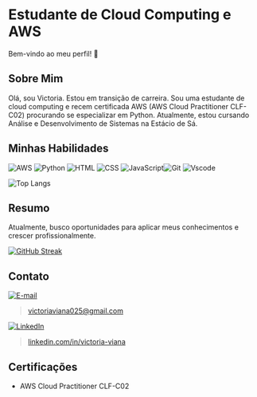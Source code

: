 
# Estudante de Cloud Computing e AWS

Bem-vindo ao meu perfil! 👋

## Sobre Mim
Olá, sou Victoria. Estou em transição de carreira. Sou uma estudante de cloud computing e recem certificada AWS (AWS Cloud Practitioner CLF-C02) procurando se especializar em Python. Atualmente, estou cursando Análise e Desenvolvimento de Sistemas na Estácio de Sá.

## Minhas Habilidades
![AWS](https://img.shields.io/badge/AWS-000.svg?style=for-the-badge&logo=amazon-aws&logoColor=white) ![Python](https://img.shields.io/badge/python-3670A0?style=for-the-badge&logo=python&logoColor=ffdd54) ![HTML](https://img.shields.io/badge/HTML5-E34F26?style=for-the-badge&logo=html5&logoColor=white) ![CSS](https://img.shields.io/badge/CSS3-1572B6?style=for-the-badge&logo=css3&logoColor=white) ![JavaScript](https://img.shields.io/badge/JavaScript-323330?style=for-the-badge&logo=javascript&logoColor=F7DF1E )![Git](https://img.shields.io/badge/GIT-E44C30?style=for-the-badge&logo=git&logoColor=white) ![Vscode](https://img.shields.io/badge/Vscode-007ACC?style=for-the-badge&logo=visual-studio-code&logoColor=white)


![Top Langs](https://github-readme-stats-git-masterrstaa-rickstaa.vercel.app/api/top-langs/?username=V1ctor1aTorres&layout=compact&bg_color=000&border_color=30A3DC&title_color=E94D5F&text_color=FFF) 


## Resumo
Atualmente, busco oportunidades para aplicar meus conhecimentos e crescer profissionalmente. 

[![GitHub Streak](https://streak-stats.demolab.com/?user=V1ctor1aTorres&theme=bear&background=000&border=30A3DC&dates=FFF)](https://git.io/streak-stats)

## Contato
[![E-mail](https://img.shields.io/badge/-Email-000?style=for-the-badge&logo=microsoft-outlook&logoColor=007BFF)](mailto:SEUEMAIL)
 > victoriaviana025@gmail.com  
   
[![LinkedIn](https://img.shields.io/badge/LinkedIn-0077B5?style=for-the-badge&logo=linkedin&logoColor=white)](https://www.linkedin.com/in/SEUUSERNAME/)
 > [linkedin.com/in/victoria-viana](https://linkedin.com/in/victoria-viana)  
   

## Certificações
- AWS Cloud Practitioner CLF-C02
 
